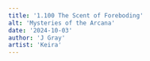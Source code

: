 ```yaml
---
title: '1.100 The Scent of Foreboding'
alt: 'Mysteries of the Arcana'
date: '2024-10-03'
author: 'J Gray'
artist: 'Keira'
---
```

